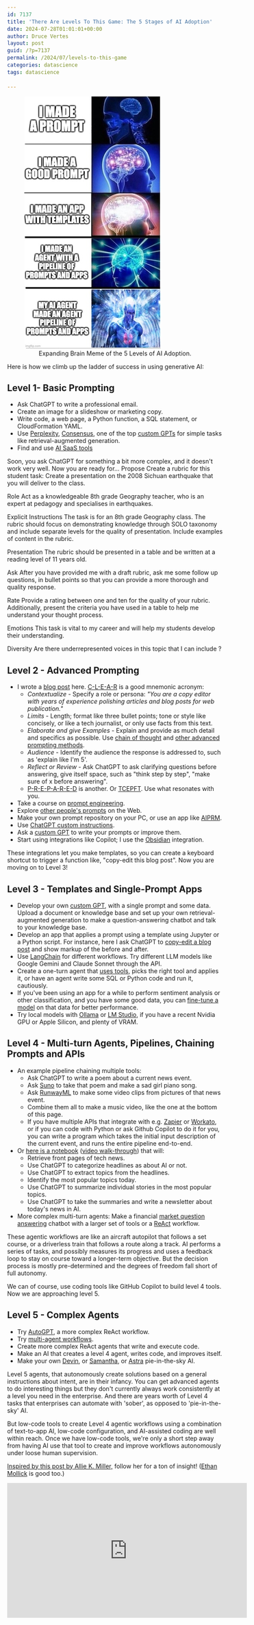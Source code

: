 ```yaml
---
id: 7137
title: 'There Are Levels To This Game: The 5 Stages of AI Adoption'
date: 2024-07-28T01:01:01+00:00
author: Druce Vertes
layout: post
guid: /?p=7137
permalink: /2024/07/levels-to-this-game
categories: datascience
tags: datascience

---
```

<figure>
  <img
  src="/assets/2024/5levels-of-ai-small.jpg"
  alt="Expanding Brain Meme of the 5 Levels of AI Adoption.">
  <figcaption style="text-align: center;">
  Expanding Brain Meme of the 5 Levels of AI Adoption.
  </figcaption>
</figure>

<!--more-->

Here is how we climb up the ladder of success in using generative AI:

## Level 1- Basic Prompting

- Ask ChatGPT to write a professional email.
- Create an image for a slideshow or marketing copy.
- Write code, a web page, a Python function, a SQL statement, or CloudFormation YAML.
- Use [Perplexity](https://www.perplexity.ai/), [Consensus](https://consensus.app/), one of the top [custom GPTs](https://gptstore.ai/) for simple tasks like retrieval-augmented generation.
- Find and use [AI SaaS tools](https://hackernoon.com/the-10-best-directories-for-ai-tools)

Soon, you ask ChatGPT for something a bit more complex, and it doesn't work very well. Now you are ready for…
Propose
Create a rubric for this student task: Create a presentation on the 2008 Sichuan earthquake that you will deliver to the class.

Role
Act as a knowledgeable 8th grade Geography teacher, who is an expert at pedagogy and specialises in earthquakes.

Explicit Instructions
The task is for an 8th grade Geography class. The rubric should focus on demonstrating knowledge through SOLO taxonomy and include separate levels for the quality of presentation. Include examples of content in the rubric.

Presentation
The rubric should be presented in a table and be written at a reading level of 11 years old.

Ask
After you have provided me with a draft rubric, ask me some follow up questions, in bullet points so that you can provide a more thorough and quality response.

Rate
Provide a rating between one and ten for the quality of your rubric. Additionally, present the criteria you have used in a table to help me understand your thought process.

Emotions
This task is vital to my career and will help my students develop their understanding.

Diversity
Are there underrepresented voices in this topic that I can include ?
## Level 2 - Advanced Prompting
- I wrote a [blog post](https://druce.ai/2024/01/prompting) here. [C-L-E-A-R](https://thecareercatalyst.co.uk/chat-gpt-how-to-ask-clear-prompts-to-get-what-you-need/) is a good mnemonic acronym:
	- *Contextualize* - Specify a role or persona: *"You are a copy editor with years of experience polishing articles and blog posts for web publication."*
	- *Limits* - Length; format like three bullet points; tone or style like concisely, or like a tech journalist, or only use facts from this text.
	- *Elaborate and give Examples* - Explain and provide as much detail and specifics as possible. Use [chain of thought](https://www.promptingguide.ai/techniques/cot) and [other advanced prompting methods](https://arxiv.org/abs/2407.12994).
	- *Audience* - Identify the audience the response is addressed to, such as 'explain like I'm 5'.
	- *Reflect or Review* - Ask ChatGPT to ask clarifying questions before answering, give itself space, such as "think step by step", "make sure of x before answering".
    - [P-R-E-P-A-R-E-D](https://www.forbes.com/sites/danfitzpatrick/2024/08/10/the-perfect-chatgpt-prompt-doesnt-exi-/) is another. Or [TCEPFT](https://medium.com/@BK.HAN/6-essential-elements-of-ai-prompt-engineering-tcepft-as-bk-hans-mnemonic-43e689f22ad8). Use what resonates with you.
- Take a course on [prompt engineering](https://www.deeplearning.ai/short-courses/chatgpt-prompt-engineering-for-developers/).
- Explore [other people's prompts](https://github.com/f/awesome-chatgpt-prompts) on the Web.
- Make your own prompt repository on your PC, or use an app like [AIPRM](https://www.aiprm.com/).
- Use [ChatGPT custom instructions](https://openai.com/index/custom-instructions-for-chatgpt/).
- Ask a [custom GPT](https://gptstore.ai/gpts?lang=&q=prompt) to write your prompts or improve them.
- Start using integrations like Copilot; I use the [Obsidian](https://github.com/logancyang/obsidian-copilot) integration.

These integrations let you make templates, so you can create a keyboard shortcut to trigger a function like, "copy-edit this blog post". Now you are moving on to Level 3!

## Level 3 - Templates and Single-Prompt Apps

- Develop your own [custom GPT](https://help.openai.com/en/articles/8554397-creating-a-gpt), with a single prompt and some data. Upload a document or knowledge base and set up your own retrieval-augmented generation to make a question-answering chatbot and talk to your knowledge base.
- Develop an app that applies a prompt using a template using Jupyter or a Python script. For instance, here I ask ChatGPT to [copy-edit a blog post](https://github.com/druce/AInewsbot/blob/main/CopyEdit.ipynb) and show markup of the before and after. 
- Use [LangChain](https://python.langchain.com/v0.1/docs/use_cases/) for different workflows. Try different LLM models like Google Gemini and Claude Sonnet through the API.
- Create a one-turn agent that [uses tools](https://python.langchain.com/v0.1/docs/use_cases/tool_use/), picks the right tool and applies it, or have an agent write some SQL or Python code and run it, cautiously.
- If you've been using an app for a while to perform sentiment analysis or other classification, and you have some good data, you can [fine-tune a model](https://platform.openai.com/docs/guides/fine-tuning) on that data for better performance.
- Try local models with [Ollama](https://ollama.com/) or [LM Studio](https://lmstudio.ai/), if you have a recent Nvidia GPU or Apple Silicon, and plenty of VRAM.

## Level 4 - Multi-turn Agents, Pipelines, Chaining Prompts and APIs
- An example pipeline chaining multiple tools:
	- Ask ChatGPT to write a poem about a current news event.
	- Ask [Suno](https://suno.com/) to take that poem and make a sad girl piano song.
	- Ask [RunwayML](https://runwayml.com/) to make some video clips from pictures of that news event.
	- Combine them all to make a music video, like the one at the bottom of this page.
    - If you have multiple APIs that integrate with e.g. [Zapier](https://zapier.com/) or [Workato](https://www.workato.com/), or if you can code with Python or ask Github Copilot to do it for you, you can write a program which takes the initial input description of the current event, and runs the entire pipeline end-to-end.
- Or [here is a notebook](https://github.com/druce/AInewsbot/blob/main/AInewsbot_langgraph.ipynb) ([video walk-through](https://www.youtube.com/watch?v=9Y_uLVaugWM)) that will:
	- Retrieve front pages of tech news.
	- Use ChatGPT to categorize headlines as about AI or not.
	- Use ChatGPT to extract topics from the headlines.
	- Identify the most popular topics today.
	- Use ChatGPT to summarize individual stories in the most popular topics.
	- Use ChatGPT to take the summaries and write a newsletter about today's news in AI.
- More complex multi-turn agents: Make a financial [market question answering](https://www.youtube.com/watch?v=zOOP7DBiwzs) chatbot with a larger set of tools or a [ReAct](https://til.simonwillison.net/llms/python-react-pattern) workflow.

These agentic workflows are like an aircraft autopilot that follows a set course, or a driverless train that follows a route along a track. AI performs a series of tasks, and possibly measures its progress and uses a feedback loop to stay on course toward a longer-term objective. But the decision process is mostly pre-determined and the degrees of freedom fall short of full autonomy.

We can of course, use coding tools like GitHub Copilot to build level 4 tools. Now we are approaching level 5.

## Level 5 - Complex Agents
- Try [AutoGPT](https://news.agpt.co/), a more complex ReAct workflow.
- Try [multi-agent workflows](https://www.microsoft.com/en-us/research/publication/autogen-enabling-next-gen-llm-applications-via-multi-agent-conversation-framework/).
- Create more complex ReAct agents that write and execute code.
- Make an AI that creates a level 4 agent, writes code, and improves itself.
- Make your own [Devin](https://github.com/OpenDevin/OpenDevin), or [Samantha](https://www.youtube.com/watch?v=vgYi3Wr7v_g), or [Astra](https://deepmind.google/technologies/gemini/project-astra/) pie-in-the-sky AI.

Level 5 agents, that autonomously create solutions based on a general instructions about intent, are in their infancy. You can get advanced agents to do interesting things but they don't currently always work consistently at a level you need in the enterprise. And there are years worth of Level 4 tasks that enterprises can automate with 'sober', as opposed to 'pie-in-the-sky' AI.

But low-code tools to create Level 4 agentic workflows using a combination of text-to-app AI, low-code configuration, and AI-assisted coding are well within reach. Once we have low-code tools, we're only a short step away from having AI use that tool to create and improve workflows autonomously under loose human supervision.

[Inspired by this post by Allie K. Miller,](https://www.linkedin.com/posts/alliekmiller_ai-cant-do-anything-it-just-writes-emails-activity-7222229312073027584-49wo?utm_source=share&utm_medium=member_desktop) follow her for a ton of insight! ([Ethan Mollick](https://www.linkedin.com/in/emollick/) is good too.)

<iframe width="560" height="315" src="https://www.youtube.com/embed/oq48gpKhl8g?si=d0kSGngV0Bjzp1mq" title="YouTube video player" frameborder="0" allow="accelerometer; autoplay; clipboard-write; encrypted-media; gyroscope; picture-in-picture; web-share" referrerpolicy="strict-origin-when-cross-origin" allowfullscreen></iframe>



